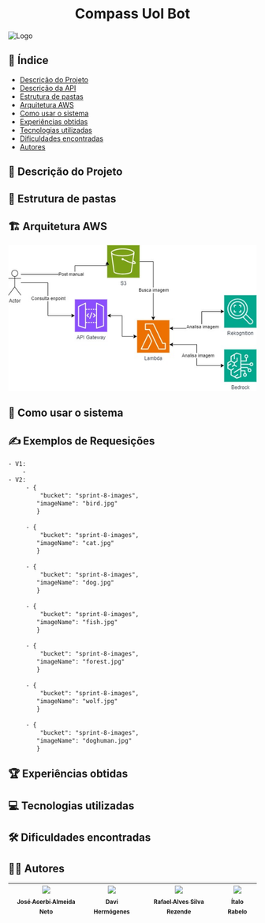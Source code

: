 <h1 align="center">Compass Uol Bot</h1>

![Logo](https://s3.sa-east-1.amazonaws.com/remotar-assets-prod/company-profile-covers/cl7god9gt00lx04wg4p2a93zt.jpg)


## 📌 Índice
- [Descrição do Projeto](#-Descrição-do-Projeto)
- [Descrição da API](#-Descrição-da-API)
- [Estrutura de pastas](#-Estrutura-de-pastas)
- [Arquitetura AWS](#️-arquitetura-aws)
- [Como usar o sistema](#-como-usar-o-sistema)
- [Experiências obtidas](#-experiências-obtidas)
- [Tecnologias utilizadas](#-tecnologias-utilizadas)
- [Dificuldades encontradas](#️-dificuldades-encontradas)
- [Autores](#-autores)


## 📖 Descrição do Projeto

## 📂 Estrutura de pastas


## 🏗️ Arquitetura AWS
![arquitetura-base](./assets/arquitetura-base.jpg)  



## 🚀 Como usar o sistema

## ✍️ Exemplos de Requesições

    - V1:
        - 
    - V2:
         - {
             "bucket": "sprint-8-images",
            "imageName": "bird.jpg"
            }

         - {
             "bucket": "sprint-8-images",
            "imageName": "cat.jpg"
            }

         - {
             "bucket": "sprint-8-images",
            "imageName": "dog.jpg"
            }

         - {
             "bucket": "sprint-8-images",
            "imageName": "fish.jpg"
            }

         - {
             "bucket": "sprint-8-images",
            "imageName": "forest.jpg"
            }

         - {
             "bucket": "sprint-8-images",
            "imageName": "wolf.jpg"
            }

         - {
             "bucket": "sprint-8-images",
            "imageName": "doghuman.jpg"
            }

## 🏆 Experiências obtidas

## 💻 Tecnologias utilizadas


## 🛠️ Dificuldades encontradas


## ✍🏻 Autores
| [<img loading="lazy" src="https://avatars.githubusercontent.com/u/120669342?v=4" width=115><br><sub>José Acerbi Almeida Neto</sub>](https://github.com/JoseJaan) | [<img loading="lazy" src="https://avatars.githubusercontent.com/u/81874524?v=4" width=115><br><sub>Davi Hermógenes</sub>](https://github.com/DaviSiq) | [<img loading="lazy" src="https://avatars.githubusercontent.com/u/137515142?v=4" width=115><br><sub>Rafael Alves Silva Rezende</sub>](https://github.com/rafa-rez) | [<img loading="lazy" src="https://avatars.githubusercontent.com/u/107402049?v=4" width=115><br><sub>Ítalo Rabelo</sub>](https://github.com/italo-rabelo)
| :---: | :---: | :---: | :---: |
